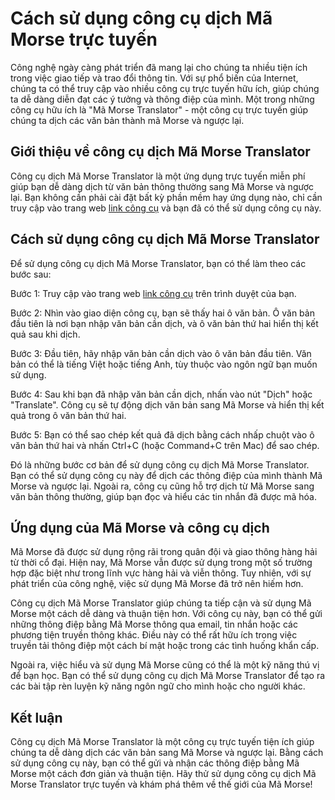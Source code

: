 Cách sử dụng công cụ dịch Mã Morse trực tuyến
=============================================

Công nghệ ngày càng phát triển đã mang lại cho chúng ta nhiều tiện ích trong việc giao tiếp và trao đổi thông tin. Với sự phổ biến của Internet, chúng ta có thể truy cập vào nhiều công cụ trực tuyến hữu ích, giúp chúng ta dễ dàng diễn đạt các ý tưởng và thông điệp của mình. Một trong những công cụ hữu ích là "Mã Morse Translator" - một công cụ trực tuyến giúp chúng ta dịch các văn bản thành mã Morse và ngược lại.

Giới thiệu về công cụ dịch Mã Morse Translator
----------------------------------------------

Công cụ dịch Mã Morse Translator là một ứng dụng trực tuyến miễn phí giúp bạn dễ dàng dịch từ văn bản thông thường sang Mã Morse và ngược lại. Bạn không cần phải cài đặt bất kỳ phần mềm hay ứng dụng nào, chỉ cần truy cập vào trang web [link công cụ](https://base64decodeonline.com/vi/tools/morse-code-translator) và bạn đã có thể sử dụng công cụ này.

Cách sử dụng công cụ dịch Mã Morse Translator
---------------------------------------------

Để sử dụng công cụ dịch Mã Morse Translator, bạn có thể làm theo các bước sau:

Bước 1: Truy cập vào trang web [link công cụ](https://base64decodeonline.com/vi/tools/morse-code-translator) trên trình duyệt của bạn.

Bước 2: Nhìn vào giao diện công cụ, bạn sẽ thấy hai ô văn bản. Ô văn bản đầu tiên là nơi bạn nhập văn bản cần dịch, và ô văn bản thứ hai hiển thị kết quả sau khi dịch.

Bước 3: Đầu tiên, hãy nhập văn bản cần dịch vào ô văn bản đầu tiên. Văn bản có thể là tiếng Việt hoặc tiếng Anh, tùy thuộc vào ngôn ngữ bạn muốn sử dụng.

Bước 4: Sau khi bạn đã nhập văn bản cần dịch, nhấn vào nút "Dịch" hoặc "Translate". Công cụ sẽ tự động dịch văn bản sang Mã Morse và hiển thị kết quả trong ô văn bản thứ hai.

Bước 5: Bạn có thể sao chép kết quả đã dịch bằng cách nhấp chuột vào ô văn bản thứ hai và nhấn Ctrl+C (hoặc Command+C trên Mac) để sao chép.

Đó là những bước cơ bản để sử dụng công cụ dịch Mã Morse Translator. Bạn có thể sử dụng công cụ này để dịch các thông điệp của mình thành Mã Morse và ngược lại. Ngoài ra, công cụ cũng hỗ trợ dịch từ Mã Morse sang văn bản thông thường, giúp bạn đọc và hiểu các tin nhắn đã được mã hóa.

Ứng dụng của Mã Morse và công cụ dịch
-------------------------------------

Mã Morse đã được sử dụng rộng rãi trong quân đội và giao thông hàng hải từ thời cổ đại. Hiện nay, Mã Morse vẫn được sử dụng trong một số trường hợp đặc biệt như trong lĩnh vực hàng hải và viễn thông. Tuy nhiên, với sự phát triển của công nghệ, việc sử dụng Mã Morse đã trở nên hiếm hơn.

Công cụ dịch Mã Morse Translator giúp chúng ta tiếp cận và sử dụng Mã Morse một cách dễ dàng và thuận tiện hơn. Với công cụ này, bạn có thể gửi những thông điệp bằng Mã Morse thông qua email, tin nhắn hoặc các phương tiện truyền thông khác. Điều này có thể rất hữu ích trong việc truyền tải thông điệp một cách bí mật hoặc trong các tình huống khẩn cấp.

Ngoài ra, việc hiểu và sử dụng Mã Morse cũng có thể là một kỹ năng thú vị để bạn học. Bạn có thể sử dụng công cụ dịch Mã Morse Translator để tạo ra các bài tập rèn luyện kỹ năng ngôn ngữ cho mình hoặc cho người khác.

Kết luận
--------

Công cụ dịch Mã Morse Translator là một công cụ trực tuyến tiện ích giúp chúng ta dễ dàng dịch các văn bản sang Mã Morse và ngược lại. Bằng cách sử dụng công cụ này, bạn có thể gửi và nhận các thông điệp bằng Mã Morse một cách đơn giản và thuận tiện. Hãy thử sử dụng công cụ dịch Mã Morse Translator trực tuyến và khám phá thêm về thế giới của Mã Morse!